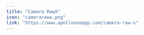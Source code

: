```yaml
---
title: "Camera RawX"
icon: "camerarawx.png"
link: "https://www.apollooneapp.com/camera-raw-x"
---
```


